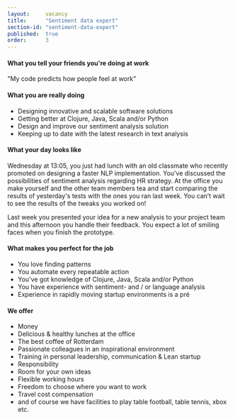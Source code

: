 ```yaml
---
layout:     vacancy
title:      "Sentiment data expert"
section-id: "sentiment-data-expert"
published:  true
order:      3
---
```

#### What you tell your friends you're doing at work

"My code predicts how people feel at work"

#### What you are really doing

- Designing innovative and scalable software solutions
- Getting better at Clojure, Java, Scala and/or Python
- Design and improve our sentiment analysis solution
- Keeping up to date with the latest research in text analysis

#### What your day looks like

Wednesday at 13:05, you just had lunch with an old classmate who recently promoted on designing a faster NLP implementation. You’ve discussed the possibilities of sentiment analysis regarding HR strategy. At the office you make yourself and the other team members tea and start comparing the results of yesterday's tests with the ones you ran last week. You can’t wait to see the results of the tweaks you worked on!

Last week you presented your idea for a new analysis to your project team and this afternoon you handle their feedback. You expect a lot of smiling faces when you finish the prototype.

#### What makes you perfect for the job

- You love finding patterns
- You automate every repeatable action
- You’ve got knowledge of Clojure, Java, Scala and/or Python
- You have experience with sentiment- and / or language analysis
- Experience in rapidly moving startup environments is a pré

#### We offer

- Money
- Delicious & healthy lunches at the office
- The best coffee of Rotterdam
- Passionate colleagues in an inspirational environment
- Training in personal leadership, communication & Lean startup
- Responsibility
- Room for your own ideas
- Flexible working hours
- Freedom to choose where you want to work
- Travel cost compensation
- and of course we have facilities to play table football, table tennis, xbox  etc.